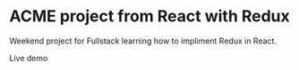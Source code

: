 # ACME project from React with Redux

Weekend project for Fullstack learning how to impliment Redux in React. 

Live demo
